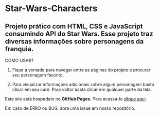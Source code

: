 # Star-Wars-Characters
## Projeto prático com HTML, CSS e JavaScript consumindo API do Star Wars. Esse projeto traz diversas informações sobre personagens da franquia. 

COMO USAR?

1. Fique a vontade para navegar entre as páginas do projeto e procurar seu personagem favorito.

2. Para visualizar informações adicionais sobre algum personagem basta clicar em seu card. Para voltar basta clicar em qualquer parte da tela.

Este site está hospedato no **GitHub Pages.** Para acessá-lo [clique aqui](https://rodrigoserrasqueiro.github.io/Star-Wars-Characters/).

Em caso de ERRO ou BUG, abra uma issue em nosso repositório.
